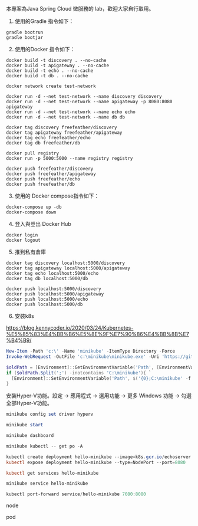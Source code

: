 本專案為Java Spring Cloud 微服務的 lab，歡迎大家自行取用。

1. 使用的Gradle 指令如下：
``` shell
gradle bootrun
gradle bootjar
```

2. 使用的Docker 指令如下：
``` shell
docker build -t discovery . --no-cache
docker build -t apigateway . --no-cache
docker build -t echo . --no-cache
docker build -t db . --no-cache

docker network create test-network

docker run -d --net test-network --name discovery discovery
docker run -d --net test-network --name apigateway -p 8080:8080 apigateway
docker run -d --net test-network --name echo echo
docker run -d --net test-network --name db db

docker tag discovery freefeather/discovery
docker tag apigateway freefeather/apigateway
docker tag echo freefeather/echo
docker tag db freefeather/db

docker pull registry
docker run -p 5000:5000 --name registry registry

docker push freefeather/discovery
docker push freefeather/apigateway
docker push freefeather/echo
docker push freefeather/db
```

3. 使用的 Docker compose指令如下：
``` shell
docker-compose up -db
docker-compose down
```

4. 登入與登出 Docker Hub
``` shell
docker login
docker logout
```

5. 推到私有倉庫
``` shell
docker tag discovery localhost:5000/discovery
docker tag apigateway localhost:5000/apigateway
docker tag echo localhost:5000/echo
docker tag db localhost:5000/db

docker push localhost:5000/discovery
docker push localhost:5000/apigateway
docker push localhost:5000/echo
docker push localhost:5000/db
```

6. 安裝k8s

https://blog.kennycoder.io/2020/03/24/Kubernetes-%E5%85%83%E4%BB%B6%E5%8E%9F%E7%90%86%E4%BB%8B%E7%B4%B9/

``` powershell
New-Item -Path 'c:\' -Name 'minikube' -ItemType Directory -Force
Invoke-WebRequest -OutFile 'c:\minikube\minikube.exe' -Uri 'https://github.com/kubernetes/minikube/releases/latest/download/minikube-windows-amd64.exe' -UseBasicParsing

$oldPath = [Environment]::GetEnvironmentVariable('Path', [EnvironmentVariableTarget]::Machine)
if ($oldPath.Split(';') -inotcontains 'C:\minikube'){ `
  [Environment]::SetEnvironmentVariable('Path', $('{0};C:\minikube' -f $oldPath), [EnvironmentVariableTarget]::Machine) `
}

```
安裝Hyper-V功能。設定 -> 應用程式 -> 選用功能 -> 更多 Windows 功能 -> 勾選全部Hyper-V功能。

``` powershell
minikube config set driver hyperv

minikube start

minikube dashboard

minikube kubectl -- get po -A

kubectl create deployment hello-minikube --image=k8s.gcr.io/echoserver:1.4
kubectl expose deployment hello-minikube --type=NodePort --port=8080

kubectl get services hello-minikube

minikube service hello-minikube

kubectl port-forward service/hello-minikube 7080:8080
```

node

pod